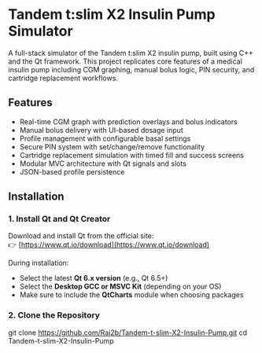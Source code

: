 # Tandem t:slim X2 Insulin Pump Simulator

A full-stack simulator of the Tandem t:slim X2 insulin pump, built using C++ and the Qt framework. This project replicates core features of a medical insulin pump including CGM graphing, manual bolus logic, PIN security, and cartridge replacement workflows.

## Features

- Real-time CGM graph with prediction overlays and bolus indicators
- Manual bolus delivery with UI-based dosage input
- Profile management with configurable basal settings
- Secure PIN system with set/change/remove functionality
- Cartridge replacement simulation with timed fill and success screens
- Modular MVC architecture with Qt signals and slots
- JSON-based profile persistence

## Installation

### 1. Install Qt and Qt Creator

Download and install Qt from the official site:  
👉 [https://www.qt.io/download](https://www.qt.io/download)

During installation:
- Select the latest **Qt 6.x version** (e.g., Qt 6.5+)
- Select the **Desktop GCC or MSVC Kit** (depending on your OS)
- Make sure to include the **QtCharts** module when choosing packages

### 2. Clone the Repository


git clone https://github.com/Raj2b/Tandem-t-slim-X2-Insulin-Pump.git
cd Tandem-t-slim-X2-Insulin-Pump
